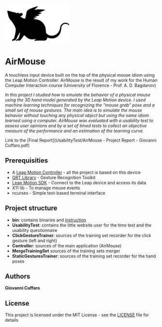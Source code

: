 ![Alt text](images/airmouselogo.jpg "Title")

# AirMouse
A touchless input device built on the top of the physical mouse idiom using the Leap Motion Controller.
AirMouse is the result of my work for the Human Computer Interaction course (University of Florence - Prof. A. D. Bagdanov)

*In this project I studied how to emulate the behavior of a physical mouse using the 3D hand model generated by the Leap Motion device. I used machine learning techniques for recognizing the ”mouse grab” pose and a small set of mouse gestures. 
The main idea is to simulate the mouse behavior without touching any physical object but using the same idiom learned using a computer. 
AirMouse was evaluated with a usability test to assess user opinions and by a set of timed tests to collect an objective measure of the performance and an estimation of the learning curve.*

Link to the [Final Report](UsabilityTest/AirMouse - Project Report - Giovanni Cuffaro.pdf)

## Prerequisities

* A [Leap Motion Controller](https://www.leapmotion.com/) - all the project is based on this device
* [GRT Library](https://github.com/nickgillian/grt) - Gesture Recognition Toolkit 
* [Leap Motion SDK](https://developer.leapmotion.com/) - Connect to the Leap device and access its data
* X11 lib - To manage mouse events
* ncurses - Simple text-based terminal interface

## Project structure
* **bin**: contains binaries and [instruction](bin/README.md)
* **UsabilityTest**: contains the little website user for the time test and the usability questionnaire
* **ClickGestureTrainer**: sources of the training set recorder for the click gesture (left and right)
* **Controller**: sources of the main application (AirMouse)
* **MergeTrainingSet** sources of the training sets merger
* **StaticGesturesTrainer**: sources of the training set recorder for the hand poses

## Authors

**Giovanni Cuffaro**

## License

This project is licensed under the MIT License - see the [LICENSE](LICENSE) file for details

